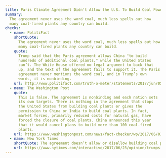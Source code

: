 ```yaml
---
title: Paris Climate Agreement Didn't Allow the U.S. To Build Coal Power Plants
summary:
  The agreement never uses the word coal, much less spells out how
  many coal-fired plants any country can build.
checks:
  - name: PolitiFact
    shortQuote:
      The agreement never uses the word coal, much less spells out how
      many coal-fired plants any country can build.
    quote:
      Trump said that the Paris agreement allows China "to build
      hundreds of additional coal plants," while the United States
      can’t. The White House offered no legal argument to back that
      up, and the text of the agreement fails to support it. The Paris
      agreement never mentions the word coal, and in Trump’s own
      words, it is nonbinding.
    url: http://www.politifact.com/truth-o-meter/statements/2017/jun/05/donald-trump/donald-trump-wrong-paris-accord-china-and-coal-pla/
  - name: The Washington Post
    quote:
      This is false. The agreement is nonbinding and each nation sets
      its own targets. There is nothing in the agreement that stops
      the United States from building coal plants or gives the
      permission to China or India to build coal plants. In fact,
      market forces, primarily reduced costs for natural gas, have
      forced the closure of coal plants. China announced this year
      that it would cancel plans to build more than 100 coal-fired
      plants.
    url: https://www.washingtonpost.com/news/fact-checker/wp/2017/06/01/fact-checking-president-trumps-claims-on-the-paris-climate-change-deal/
  - name: New York Times
    shortQuote: The agreement doesn’t allow or disallow building coal plants.
    url: https://www.nytimes.com/interactive/2017/06/23/opinion/trumps-lies.html
---
```

